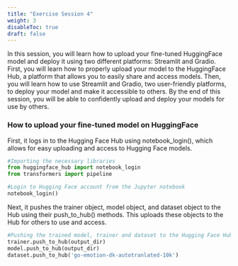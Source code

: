 ```yaml
---
title: "Exercise Session 4"
weight: 3
disableToc: true
draft: false
---
```


In this session, you will learn how to upload your fine-tuned HuggingFace model and deploy it using two different platforms: Streamlit and Gradio. First, you will learn how to properly upload your model to the HuggingFace Hub, a platform that allows you to easily share and access models. Then, you will learn how to use Streamlit and Gradio, two user-friendly platforms, to deploy your model and make it accessible to others. By the end of this session, you will be able to confidently upload and deploy your models for use by others.

### How to upload your fine-tuned model on HuggingFace
First, it logs in to the Hugging Face Hub using notebook_login(), which allows for easy uploading and access to Hugging Face models.
```python
#Importing the necessary libraries
from huggingface_hub import notebook_login
from transformers import pipeline

#Login to Hugging Face account from the Jupyter notebook
notebook_login()
````
Next, it pushes the trainer object, model object, and dataset object to the Hub using their push_to_hub() methods. This uploads these objects to the Hub for others to use and access.

```python
#Pushing the trained model, trainer and dataset to the Hugging Face Hub
trainer.push_to_hub(output_dir)
model.push_to_hub(output_dir)
dataset.push_to_hub('go-emotion-dk-autotranlated-10k')
````